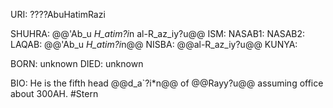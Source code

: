 URI: ????AbuHatimRazi

SHUHRA: @@'Ab_u *H_atim?i*n al-R_az_iy?u@@
ISM: 
NASAB1: 
NASAB2: 
LAQAB: @@'Ab_u *H_atim?i*n@@
NISBA: @@al-R_az_iy?u@@
KUNYA: 

BORN: unknown
DIED: unknown

BIO: He is the fifth head @@d_a`?i*n@@ of @@Rayy?u@@ assuming office about 300AH. #Stern

